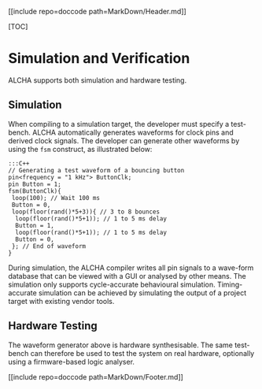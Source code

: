 [[include repo=doccode path=MarkDown/Header.md]]

[TOC]

# Simulation and Verification

ALCHA supports both simulation and hardware testing.

## Simulation
When compiling to a simulation target, the developer must specify a test-bench. ALCHA automatically generates waveforms for clock pins and derived clock signals.  The developer can generate other waveforms by using the `fsm` construct, as illustrated below:

    :::C++
    // Generating a test waveform of a bouncing button
    pin<frequency = "1 kHz"> ButtonClk;
    pin Button = 1;
    fsm(ButtonClk){
     loop(100); // Wait 100 ms
     Button = 0,
     loop(floor(rand()*5+3)){ // 3 to 8 bounces
      loop(floor(rand()*5+1)); // 1 to 5 ms delay
      Button = 1,
      loop(floor(rand()*5+1)); // 1 to 5 ms delay
      Button = 0,
     }; // End of waveform
    }

During simulation, the ALCHA compiler writes all pin signals to a wave-form database that can be viewed with a GUI or analysed by other means. The simulation only supports cycle-accurate behavioural simulation. Timing-accurate simulation can be achieved by simulating the output of a project target with existing vendor tools.

## Hardware Testing
The waveform generator above is hardware synthesisable. The same test-bench can therefore be used to test the system on real hardware, optionally using a firmware-based logic analyser.

[[include repo=doccode path=MarkDown/Footer.md]]

